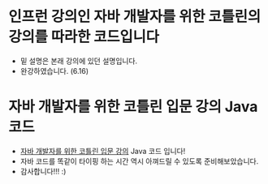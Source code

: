 # 인프런 강의인 자바 개발자를 위한 코틀린의 강의를 따라한 코드입니다
- 밑 설명은 본래 강의에 있던 설명입니다.
- 완강하였습니다. (6.16)

# 자바 개발자를 위한 코틀린 입문 강의 Java 코드

- [자바 개발자를 위한 코틀린 입문 강의](https://inf.run/A9p7) Java 코드 입니다!
- 자바 코드를 똑같이 타이핑 하는 시간 역시 아껴드릴 수 있도록 준비해보았습니다.
- 감사합니다!!! :)
